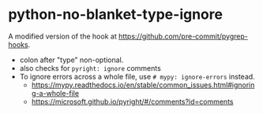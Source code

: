 
# python-no-blanket-type-ignore

A modified version of the hook at <https://github.com/pre-commit/pygrep-hooks>.

- colon after "type" non-optional.
- also checks for `pyright: ignore` comments
- To ignore errors across a whole file, use `# mypy: ignore-errors` instead.
  - <https://mypy.readthedocs.io/en/stable/common_issues.html#ignoring-a-whole-file>
  - <https://microsoft.github.io/pyright/#/comments?id=comments>
